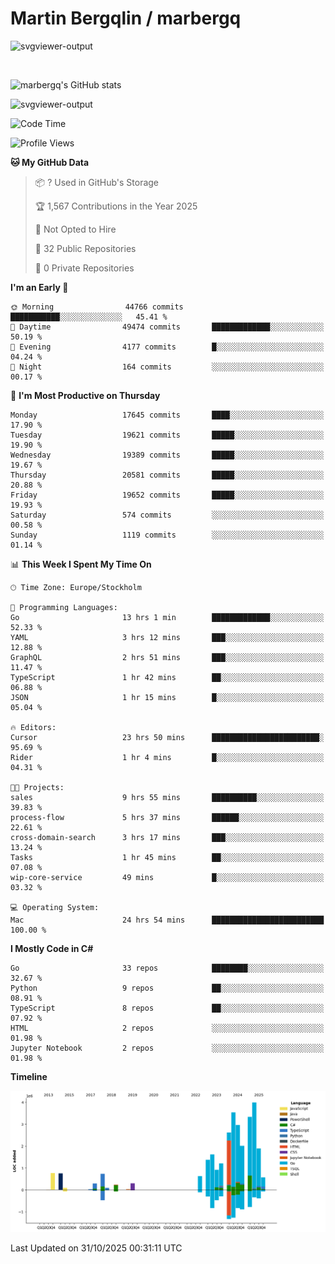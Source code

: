# Martin Bergqlin / marbergq

![svgviewer-output](https://user-images.githubusercontent.com/2405410/206014777-22d41ecb-c24f-421d-b7d9-bba2cb5bb0de.svg)

<br>

<!--- [![Martin's Week](https://github-readme-stats.vercel.app/api/wakatime?username=marbergq&theme=dark)](https://github.com/anuraghazra/github-readme-stats) -->

![marbergq's GitHub stats](https://github-readme-stats.vercel.app/api?username=marbergq&count_private=true&show_icons=true)

![svgviewer-output](https://wakatime.com/badge/user/3f0a2069-6683-4e19-9a4a-7d21ea815067.svg)

<!--START_SECTION:waka-->
![Code Time](http://img.shields.io/badge/Code%20Time-5%2C539%20hrs%2010%20mins-blue)

![Profile Views](http://img.shields.io/badge/Profile%20Views-3-blue)

**🐱 My GitHub Data** 

> 📦 ? Used in GitHub's Storage 
 > 
> 🏆 1,567 Contributions in the Year 2025
 > 
> 🚫 Not Opted to Hire
 > 
> 📜 32 Public Repositories 
 > 
> 🔑 0 Private Repositories 
 > 
**I'm an Early 🐤** 

```text
🌞 Morning                44766 commits       ███████████░░░░░░░░░░░░░░   45.41 % 
🌆 Daytime                49474 commits       █████████████░░░░░░░░░░░░   50.19 % 
🌃 Evening                4177 commits        █░░░░░░░░░░░░░░░░░░░░░░░░   04.24 % 
🌙 Night                  164 commits         ░░░░░░░░░░░░░░░░░░░░░░░░░   00.17 % 
```
📅 **I'm Most Productive on Thursday** 

```text
Monday                   17645 commits       ████░░░░░░░░░░░░░░░░░░░░░   17.90 % 
Tuesday                  19621 commits       █████░░░░░░░░░░░░░░░░░░░░   19.90 % 
Wednesday                19389 commits       █████░░░░░░░░░░░░░░░░░░░░   19.67 % 
Thursday                 20581 commits       █████░░░░░░░░░░░░░░░░░░░░   20.88 % 
Friday                   19652 commits       █████░░░░░░░░░░░░░░░░░░░░   19.93 % 
Saturday                 574 commits         ░░░░░░░░░░░░░░░░░░░░░░░░░   00.58 % 
Sunday                   1119 commits        ░░░░░░░░░░░░░░░░░░░░░░░░░   01.14 % 
```


📊 **This Week I Spent My Time On** 

```text
🕑︎ Time Zone: Europe/Stockholm

💬 Programming Languages: 
Go                       13 hrs 1 min        █████████████░░░░░░░░░░░░   52.33 % 
YAML                     3 hrs 12 mins       ███░░░░░░░░░░░░░░░░░░░░░░   12.88 % 
GraphQL                  2 hrs 51 mins       ███░░░░░░░░░░░░░░░░░░░░░░   11.47 % 
TypeScript               1 hr 42 mins        ██░░░░░░░░░░░░░░░░░░░░░░░   06.88 % 
JSON                     1 hr 15 mins        █░░░░░░░░░░░░░░░░░░░░░░░░   05.04 % 

🔥 Editors: 
Cursor                   23 hrs 50 mins      ████████████████████████░   95.69 % 
Rider                    1 hr 4 mins         █░░░░░░░░░░░░░░░░░░░░░░░░   04.31 % 

🐱‍💻 Projects: 
sales                    9 hrs 55 mins       ██████████░░░░░░░░░░░░░░░   39.83 % 
process-flow             5 hrs 37 mins       ██████░░░░░░░░░░░░░░░░░░░   22.61 % 
cross-domain-search      3 hrs 17 mins       ███░░░░░░░░░░░░░░░░░░░░░░   13.24 % 
Tasks                    1 hr 45 mins        ██░░░░░░░░░░░░░░░░░░░░░░░   07.08 % 
wip-core-service         49 mins             █░░░░░░░░░░░░░░░░░░░░░░░░   03.32 % 

💻 Operating System: 
Mac                      24 hrs 54 mins      █████████████████████████   100.00 % 
```

**I Mostly Code in C#** 

```text
Go                       33 repos            ████████░░░░░░░░░░░░░░░░░   32.67 % 
Python                   9 repos             ██░░░░░░░░░░░░░░░░░░░░░░░   08.91 % 
TypeScript               8 repos             ██░░░░░░░░░░░░░░░░░░░░░░░   07.92 % 
HTML                     2 repos             ░░░░░░░░░░░░░░░░░░░░░░░░░   01.98 % 
Jupyter Notebook         2 repos             ░░░░░░░░░░░░░░░░░░░░░░░░░   01.98 % 
```



**Timeline**

![Lines of Code chart](https://raw.githubusercontent.com/marbergq/marbergq/main/assets/bar_graph.png)


 Last Updated on 31/10/2025 00:31:11 UTC
<!--END_SECTION:waka-->
